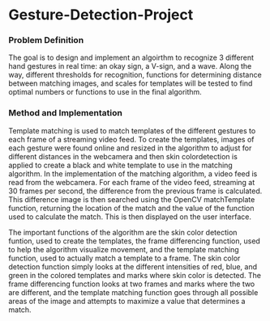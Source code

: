 # Gesture-Detection-Project

### Problem Definition
The goal is to design and implement an algoirthm to recognize 3 different hand gestures in real time: an okay sign, a V-sign, 
and a wave. Along the way, different thresholds for recognition, functions for determining distance between matching images, 
and scales for templates will be tested to find optimal numbers or functions to use in the final algorithm. 

### Method and Implementation 
Template matching is used to match templates of the different gestures to each frame of a streaming video feed. To create the templates,
images of each gesture were found online and resized in the algorithm to adjust for different distances in the webcamera and then skin colordetection is applied to create a black and white template to use in the matching algorithm. In the implementation of the matching algorithm, a video feed is read from the webcamera. For each frame of the video feed, streaming at 30 frames per second, the difference from the previous frame is calculated. This difference image is then searched using the OpenCV matchTemplate function, returning the location of the match and the value of the function used to calculate the match. This is then displayed on the user interface.

The important functions of the algorithm are the skin color detection funtion, used to create the templates, the frame differencing function, used to help the algorithm visualize movement, and the template matching function, used to actually match a template to a frame. The skin color detection function simply looks at the different intensities of red, blue, and green in the colored templates and marks where skin color is detected. The frame differencing function looks at two frames and marks where the two are different, and the template matching function goes through all possible areas of the image and attempts to maximize a value that determines a match. 
